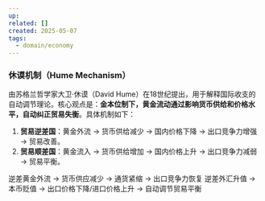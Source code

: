 ```yaml
---
up: 
related: []
created: 2025-05-07
tags:
  - domain/economy
---
```


### 休谟机制（Hume Mechanism）

由苏格兰哲学家大卫·休谟（David Hume）在18世纪提出，用于解释国际收支的自动调节理论。核心观点是：**金本位制下，黄金流动通过影响货币供给和价格水平，自动纠正贸易失衡**。具体机制如下：

1. **贸易逆差国**：黄金外流 → 货币供给减少 → 国内价格下降 → 出口竞争力增强 → 贸易改善。
2. **贸易顺差国**：黄金流入 → 货币供给增加 → 国内价格上升 → 出口竞争力减弱 → 贸易平衡。


逆差黄金外流 → 货币供应减少 → 通货紧缩 → 出口竞争力恢复
逆差外汇升值 → 本币贬值 → 出口价格下降/进口价格上升 → 自动调节贸易平衡



